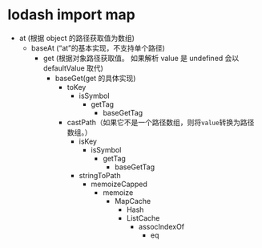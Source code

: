 # lodash import map
* at (根据 object 的路径获取值为数组)
  * baseAt (“at”的基本实现，不支持单个路径)
    * get (根据对象路径获取值。 如果解析 value 是 undefined 会以 defaultValue 取代)
      * baseGet(get 的具体实现)
        * toKey
          * isSymbol
            * getTag
              * baseGetTag
        * castPath（如果它不是一个路径数组，则将`value`转换为路径数组。）
          * isKey
            * isSymbol
              * getTag
                * baseGetTag
          * stringToPath
            * memoizeCapped
              * memoize
                * MapCache
                  * Hash
                  * ListCache
                    * assocIndexOf
                      * eq

